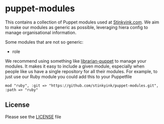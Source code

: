 puppet-modules
==============

This contains a collection of Puppet modules used at
[Stinkyink.com](http://stinkyink.com). We aim to make our modules as generic as
possible, leveraging hiera config to manage organisational information.

Some modules that are not so generic:

* role

We recommend using something like
[librarian-puppet](https://github.com/rodjek/librarian-puppet) to manage your
modules. It makes it easy to include a given module, especially when people like
us have a single repository for all their modules. For example, to just use our
Ruby module you could add this to your Puppetfile

    mod "ruby", :git => "https://github.com/stinkyink/puppet-modules.git", :path => "ruby"

License
-------
Please see the [LICENSE](https://github.com/stinkyink/puppet-modules/blob/master/LICENSE)
file
